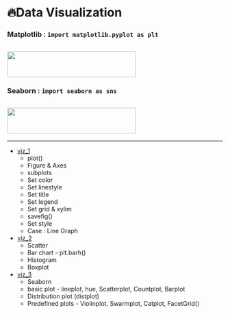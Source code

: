 # :fire:Data Visualization
### Matplotlib : `import matplotlib.pyplot as plt`<br>
## <img src="https://matplotlib.org/stable/_static/logo2.svg" width="300" height="60">
### Seaborn : `import seaborn as sns` <br>
## <img src="https://seaborn.pydata.org/_static/logo-wide-lightbg.svg" width="300" height="60">
---
* [viz_1](https://github.com/yongchoooon/TIL/blob/main/ML/Data%20Visualiztion/viz_1.ipynb)
  * plot()
  * Figure & Axes
  * subplots
  * Set color
  * Set linestyle
  * Set title
  * Set legend
  * Set grid & xylim
  * savefig()
  * Set style
  * Case : Line Graph
* [viz_2](https://github.com/yongchoooon/TIL/blob/main/ML/Data%20Visualization/viz_2.ipynb)
  * Scatter
  * Bar chart - plt.barh()
  * Histogram
  * Boxplot
* [viz_3](https://github.com/yongchoooon/TIL/blob/main/ML/Data%20Visualization/viz_3.ipynb)
  * Seaborn
  * basic plot - lineplot, hue, Scatterplot, Countplot, Barplot
  * Distribution plot (distplot)
  * Predefined plots - Violinplot, Swarmplot, Catplot, FacetGrid()